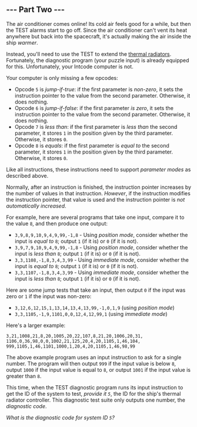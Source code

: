 ## --- Part Two ---

The air conditioner comes online! Its cold air feels good for a while, but then the TEST alarms start to go off. Since the air conditioner <span title="Honestly, I'm not sure what you expected.">can't vent its heat anywhere</span> but back into the spacecraft, it's actually making the air inside the ship _warmer_.

Instead, you'll need to use the TEST to extend the [thermal radiators](https://en.wikipedia.org/wiki/Spacecraft_thermal_control). Fortunately, the diagnostic program (your puzzle input) is already equipped for this. Unfortunately, your Intcode computer is not.

Your computer is only missing a few opcodes:

*   Opcode `5` is _jump-if-true_: if the first parameter is _non-zero_, it sets the instruction pointer to the value from the second parameter. Otherwise, it does nothing.
*   Opcode `6` is _jump-if-false_: if the first parameter _is zero_, it sets the instruction pointer to the value from the second parameter. Otherwise, it does nothing.
*   Opcode `7` is _less than_: if the first parameter is _less than_ the second parameter, it stores `1` in the position given by the third parameter. Otherwise, it stores `0`.
*   Opcode `8` is _equals_: if the first parameter is _equal to_ the second parameter, it stores `1` in the position given by the third parameter. Otherwise, it stores `0`.

Like all instructions, these instructions need to support _parameter modes_ as described above.

Normally, after an instruction is finished, the instruction pointer increases by the number of values in that instruction. _However_, if the instruction modifies the instruction pointer, that value is used and the instruction pointer is _not automatically increased_.

For example, here are several programs that take one input, compare it to the value `8`, and then produce one output:

*   `3,9,8,9,10,9,4,9,99,-1,8` - Using _position mode_, consider whether the input is _equal to_ `8`; output `1` (if it is) or `0` (if it is not).
*   `3,9,7,9,10,9,4,9,99,-1,8` - Using _position mode_, consider whether the input is _less than_ `8`; output `1` (if it is) or `0` (if it is not).
*   `3,3,1108,-1,8,3,4,3,99` - Using _immediate mode_, consider whether the input is _equal to_ `8`; output `1` (if it is) or `0` (if it is not).
*   `3,3,1107,-1,8,3,4,3,99` - Using _immediate mode_, consider whether the input is _less than_ `8`; output `1` (if it is) or `0` (if it is not).

Here are some jump tests that take an input, then output `0` if the input was zero or `1` if the input was non-zero:

*   `3,12,6,12,15,1,13,14,13,4,13,99,-1,0,1,9` (using _position mode_)
*   `3,3,1105,-1,9,1101,0,0,12,4,12,99,1` (using _immediate mode_)

Here's a larger example:

    3,21,1008,21,8,20,1005,20,22,107,8,21,20,1006,20,31,
    1106,0,36,98,0,0,1002,21,125,20,4,20,1105,1,46,104,
    999,1105,1,46,1101,1000,1,20,4,20,1105,1,46,98,99

The above example program uses an input instruction to ask for a single number. The program will then output `999` if the input value is below `8`, output `1000` if the input value is equal to `8`, or output `1001` if the input value is greater than `8`.

This time, when the TEST diagnostic program runs its input instruction to get the ID of the system to test, _provide it `5`_, the ID for the ship's thermal radiator controller. This diagnostic test suite only outputs one number, the _diagnostic code_.

_What is the diagnostic code for system ID `5`?_
